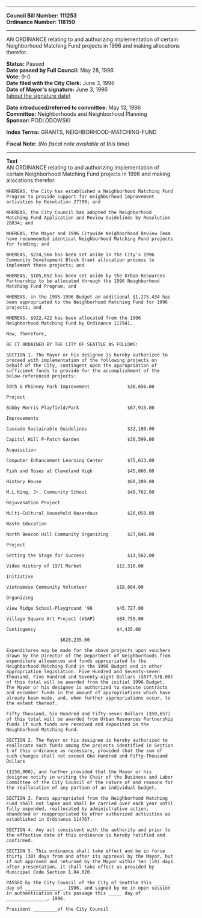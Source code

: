 * * * * *  
  
**Council Bill Number: [](#h0)[](#h2)111253**   
**Ordinance Number: 118150**  
  
* * * * *  
  
AN ORDINANCE relating to and authorizing implementation of certain Neighborhood Matching Fund projects in 1996 and making allocations therefor.  
  
**Status:** Passed   
**Date passed by Full Council:** May 28, 1996   
**Vote:** 9-0   
**Date filed with the City Clerk:** June 3, 1996   
**Date of Mayor's signature:** June 3, 1996   
[(about the signature date)](/~public/approvaldate.htm)   
  
  
**Date introduced/referred to committee:** May 13, 1996   
**Committee:** Neighborhoods and Neighborhood Planning   
**Sponsor:** PODLODOWSKI   
  
**Index Terms:** GRANTS, NEIGHBORHOOD-MATCHING-FUND  
  
**Fiscal Note:** *(No fiscal note available at this time)*  
  
* * * * *  
  
**Text**  
    AN ORDINANCE relating to and authorizing implementation of  
    certain Neighborhood Matching Fund projects in 1996 and making  
    allocations therefor.  
  
    WHEREAS, the City has established a Neighborhood Matching Fund  
    Program to provide support for neighborhood improvement  
    activities by Resolution 27709; and  
  
    WHEREAS, the City Council has adopted the Neighborhood  
    Matching Fund Application and Review Guidelines by Resolution  
    28834; and  
  
    WHEREAS, the Mayor and 1996 Citywide Neighborhood Review Team  
    have recommended identical Neighborhood Matching Fund projects  
    for funding; and  
  
    WHEREAS, $224,566 has been set aside in the City's 1996  
    Community Development Block Grant allocation process to  
    implement these projects; and  
  
    WHEREAS, $105,652 has been set aside by the Urban Resources  
    Partnership to be allocated through the 1996 Neighborhood  
    Matching Fund Program; and  
  
    WHEREAS, in the 1995-1996 Budget an additional $1,275,434 has  
    been appropriated to the Neighborhood Matching Fund for 1996  
    projects; and  
  
    WHEREAS, $922,422 has been allocated from the 1996  
    Neighborhood Matching Fund by Ordinance 117941.  
  
    Now, Therefore,  
  
    BE IT ORDAINED BY THE CITY OF SEATTLE AS FOLLOWS:  
  
    SECTION 1. The Mayor or his designee is hereby authorized to  
    proceed with implementation of the following projects on  
    behalf of the City, contingent upon the appropriation of  
    sufficient funds to provide for the accomplishment of the  
    below-referenced projects:  
  
    59th & Phinney Park Improvement              $38,656.00  
  
    Project  
  
    Bobby Morris Playfield/Park                  $67,915.00  
  
    Improvements  
  
    Cascade Sustainable Guidelines               $32,180.00  
  
    Capitol Hill P-Patch Garden                  $30,599.00  
  
    Acquisition  
  
    Computer Enhancement Learning Center         $75,613.00  
  
    Fish and Roses at Cleveland High             $45,800.00  
  
    History House                                $60,209.00  
  
    M.L.King, Jr. Community School               $49,762.00  
  
    Rejuvenation Project  
  
    Multi-Cultural Household Hazardous           $20,058.00  
  
    Waste Education  
  
    North Beacon Hill Community Organizing       $27,846.00  
  
    Project  
  
    Setting the Stage for Success                $13,562.00  
  
    Video History of 1971 Market             $12,310.00  
  
    Initiative  
  
    Vietnamese Community Volunteer           $18,804.00  
  
    Organizing  
  
    View Ridge School-Playground '96         $45,727.00  
  
    Village Square Art Project (VSAP)        $84,759.00  
  
    Contingency                              $4,435.00  
  
                        $628,235.00  
  
    Expenditures may be made for the above projects upon vouchers  
    drawn by the Director of the Department of Neighborhoods from  
    expenditure allowances and funds appropriated to the  
    Neighborhood Matching Fund in the 1996 Budget and in other  
    appropriation legislation. Five Hundred and Seventy-seven  
    Thousand, Five Hundred and Seventy-eight Dollars ($577,578.00)  
    of this total will be awarded from the initial 1996 Budget.  
    The Mayor or his designee is authorized to execute contracts  
    and encumber funds in the amount of appropriations which have  
    already been made, and, when further appropriations occur, to  
    the extent thereof.  
  
    Fifty Thousand, Six Hundred and Fifty-seven Dollars ($50,657)  
    of this total will be awarded from Urban Resources Partnership  
    funds if such funds are received and deposited in the  
    Neighborhood Matching Fund.  
  
    SECTION 2. The Mayor or his designee is hereby authorized to  
    reallocate such funds among the projects identified in Section  
    1 of this ordinance as necessary, provided that the sum of  
    such changes shall not exceed One Hundred and Fifty-Thousand  
    Dollars  
  
    ($150,000), and further provided that the Mayor or his  
    designee notify in writing the Chair of the Business and Labor  
    Committee of the City Council of the nature of and reasons for  
    the reallocation of any portion of an individual budget.  
  
    SECTION 3. Funds appropriated from the Neighborhood Matching  
    Fund shall not lapse and shall be carried over each year until  
    fully expended, reallocated by administrative action,  
    abandoned or reappropriated to other authorized activities as  
    established in Ordinance 114767.  
  
    SECTION 4. Any act consistent with the authority and prior to  
    the effective date of this ordinance is hereby ratified and  
    confirmed.  
  
    SECTION 5. This ordinance shall take effect and be in force  
    thirty (30) days from and after its approval by the Mayor, but  
    if not approved and returned by the Mayor within ten (10) days  
    after presentation, it shall take effect as provided by  
    Municipal Code Section 1.04.020.  
  
    PASSED by the City Council of the City of Seattle this ______  
    day of ______________, 1996, and signed by me in open session  
    in authentication of its passage this _____ day of  
    _______________, 1996.  
  
    President _________of the City Council  
